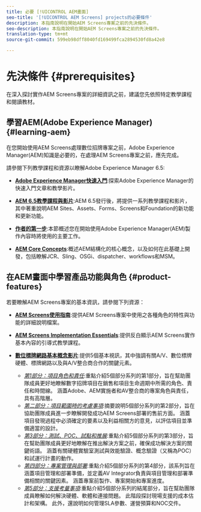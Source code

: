 ```yaml
---
title: 必要 [!UICONTROL AEM畫面]
seo-title: '[!UICONTROL AEM Screens] projects的必要條件'
description: 本指南說明在開始AEM Screens專案之前的先決條件。
seo-description: 本指南說明在開始AEM Screens專案之前的先決條件。
translation-type: tm+mt
source-git-commit: 599eb98dff8040fd169499fca2894530fd8a42e8

---
```



# 先決條件 {#prerequisites}

在深入探討實作AEM Screens專案的詳細資訊之前，建議您先依照特定教學課程和閱讀教材。

## 學習AEM(Adobe Experience Manager) {#learning-aem}

在您開始使用AEM Screens處理數位招牌專案之前，Adobe Experience Manager(AEM)知識是必要的，在處理AEM Screens專案之前，應先完成。

請參閱下列教學課程和資源以瞭解Adobe Experience Manager 6.5:

* **[Adobe Experience Manager快速入門](https://helpx.adobe.com/experience-manager/get-started.html)**:探索Adobe Experience Manager的快速入門文章和教學影片。

* **[AEM 6.5教學課程與影片](https://helpx.adobe.com/experience-manager/kt/index/aem-6-5-videos.html)**:AEM 6.5發行後，將提供一系列教學課程和影片，其中著重說明AEM Sites、Assets、Forms、Screens和Foundation的新功能和更新功能。

* **[作者的第一步](https://helpx.adobe.com/experience-manager/6-5/sites/authoring/using/first-steps.html)**:本節概述您在開始使用Adobe Experience Manager(AEM)製作內容時將使用的主要工作。

* **[AEM Core Concepts](https://helpx.adobe.com/experience-manager/6-5/sites/developing/using/the-basics.html)**:概述AEM結構化的核心概念，以及如何在此基礎上開發，包括瞭解JCR、Sling、OSGi、dispatcher、workflows和MSM。

## 在AEM畫面中學習產品功能與角色 {#product-features}

若要瞭解AEM Screens專案的基本資訊，請參閱下列資源：

* **[AEM Screens使用指南](https://helpx.adobe.com/experience-manager/6-5/screens/user-guide.html)**:提供AEM Screens專案中使用之各種角色的特性與功能的詳細說明檔案。

* **[AEM Screens Implementation Essentials](https://experienceleague.adobe.com/?launch=AEM-7a#recommended/solutions/experience-manager)**:提供反白顯示AEM Screens實作基本內容的引導式教學課程。

* **[數位標牌網路基本概念影片](https://helpx.adobe.com/experience-manager/6-5/screens/user-guide.html?topic=/experience-manager/6-5/screens/morehelp/digital-signage-networks-basics.ug.js)**:提供5個基本視訊，其中強調有關A/V、數位標牌硬體、標牌網路以及與A/V整合商合作的關鍵元素。
   * *[第1部分：項目角色和責任](https://helpx.adobe.com/experience-manager/6-5/screens/using/project-roles-responsibilities.html)*:重點介紹5個部分系列的第1部分，旨在幫助團隊成員更好地瞭解數字招牌項目在銷售和項目生命週期中所需的角色、責任和時間線。 涵蓋Adobe、AEM實施者和AV整合商的專案角色與責任，具有高階層。
   * *[第二部分：項目範圍時的考慮事項](https://helpx.adobe.com/experience-manager/6-5/screens/using/project-considerations.html)*:摘要說明5個部分系列的第2部分，旨在協助團隊成員進一步瞭解開發成功AEM Screens部署的售前方面。 涵蓋項目發現過程中必須確定的要素以及利益相關方的意見，以評估項目並準備適當的設計。
   * *[第3部分：測試、POC、試點和推展](https://helpx.adobe.com/experience-manager/6-5/screens/using/testing-pocs-pilots-rollouts.html)*:重點介紹5個部分系列的第3部分，旨在幫助團隊成員更好地瞭解在推出解決方案之前，確保成功解決方案的關鍵術語。 涵蓋有關硬體實驗室測試與效能驗證、概念驗證（又稱為POC）和試運行計畫的動作。
   * *[第四部分：專案管理與部署](https://helpx.adobe.com/experience-manager/6-5/screens/using/project-management-and-deployment.html)*:重點介紹5個部分系列的第4部分，該系列旨在涵蓋項目管理和部署準備，並定義AV Integrator負責與項目管理和部署準備相關的關鍵因素。 涵蓋專案前製作、專案開始和專案進度。
   * *[第5部分：支援考量事項](https://helpx.adobe.com/experience-manager/6-5/screens/using/support-considerations.html)*:重點介紹5個部分系列的結尾部分，旨在幫助團隊成員瞭解如何解決硬體、軟體和連接問題。 此階段探討現場支援的成本估計和架構。 此外，還說明如何管理SLA參數、運營預算和NOC交件。
